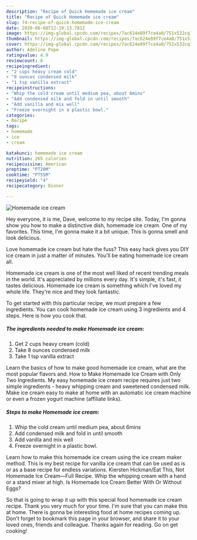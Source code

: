 ```yaml
---
description: "Recipe of Quick Homemade ice cream"
title: "Recipe of Quick Homemade ice cream"
slug: 74-recipe-of-quick-homemade-ice-cream
date: 2020-06-08T12:19:13.781Z
image: https://img-global.cpcdn.com/recipes/7ac624e89f7ce4a0/751x532cq70/homemade-ice-cream-recipe-main-photo.jpg
thumbnail: https://img-global.cpcdn.com/recipes/7ac624e89f7ce4a0/751x532cq70/homemade-ice-cream-recipe-main-photo.jpg
cover: https://img-global.cpcdn.com/recipes/7ac624e89f7ce4a0/751x532cq70/homemade-ice-cream-recipe-main-photo.jpg
author: Adeline Pope
ratingvalue: 4.9
reviewcount: 8
recipeingredient:
- "2 cups heavy cream cold"
- "8 ounces condensed milk"
- "1 tsp vanilla extract"
recipeinstructions:
- "Whip the cold cream until medium pea, about 6mins"
- "Add condensed milk and fold in until smooth"
- "Add vanilla and mix well"
- "Freeze overnight in a plastic bowl."
categories:
- Recipe
tags:
- homemade
- ice
- cream

katakunci: homemade ice cream 
nutrition: 265 calories
recipecuisine: American
preptime: "PT20M"
cooktime: "PT55M"
recipeyield: "4"
recipecategory: Dinner

---
```



![Homemade ice cream](https://img-global.cpcdn.com/recipes/7ac624e89f7ce4a0/751x532cq70/homemade-ice-cream-recipe-main-photo.jpg)

Hey everyone, it is me, Dave, welcome to my recipe site. Today, I'm gonna show you how to make a distinctive dish, homemade ice cream. One of my favorites. This time, I'm gonna make it a bit unique. This is gonna smell and look delicious.

Love homemade ice cream but hate the fuss? This easy hack gives you DIY ice cream in just a matter of minutes. You&#39;ll be eating homemade ice cream all.

Homemade ice cream is one of the most well liked of recent trending meals in the world. It's appreciated by millions every day. It's simple, it's fast, it tastes delicious. Homemade ice cream is something which I've loved my whole life. They're nice and they look fantastic.


To get started with this particular recipe, we must prepare a few ingredients. You can cook homemade ice cream using 3 ingredients and 4 steps. Here is how you cook that.

##### The ingredients needed to make Homemade ice cream:

1. Get 2 cups heavy cream (cold)
1. Take 8 ounces condensed milk
1. Take 1 tsp vanilla extract


Learn the basics of how to make good homemade ice cream, what are the most popular flavors and. How to Make Homemade Ice Cream with Only Two Ingredients. My easy homemade ice cream recipe requires just two simple ingredients - heavy whipping cream and sweetened condensed milk. Make ice cream easy to make at home with an automatic ice cream machine or even a frozen yogurt machine (affiliate links). 

##### Steps to make Homemade ice cream:

1. Whip the cold cream until medium pea, about 6mins
1. Add condensed milk and fold in until smooth
1. Add vanilla and mix well
1. Freeze overnight in a plastic bowl.


Learn how to make this homemade ice cream using the ice cream maker method. This is my best recipe for vanilla ice cream that can be used as is or as a base recipe for endless variations. Kiersten Hickman/Eat This, Not Homemade Ice Cream—Full Recipe. Whip the whipping cream with a hand or a stand mixer at high. Is Homemade Ice Cream Better With Or Without Eggs? 

So that is going to wrap it up with this special food homemade ice cream recipe. Thank you very much for your time. I'm sure that you can make this at home. There is gonna be interesting food at home recipes coming up. Don't forget to bookmark this page in your browser, and share it to your loved ones, friends and colleague. Thanks again for reading. Go on get cooking!
